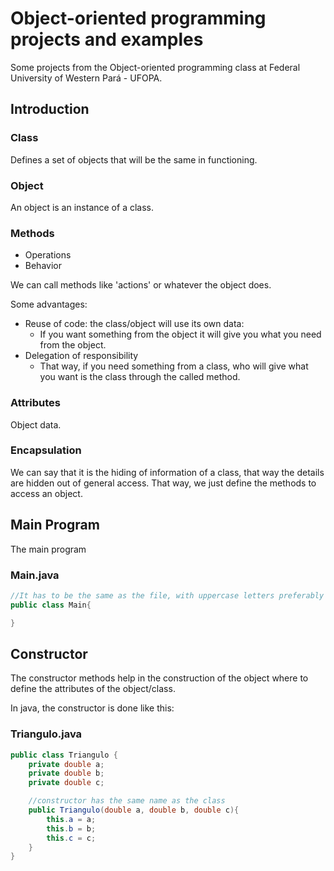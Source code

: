 # Object-oriented programming projects and examples
Some projects from the Object-oriented programming class at Federal University of Western Pará - UFOPA.

## Introduction

### Class
Defines a set of objects that will be the same in functioning.

### Object
An object is an instance of a class.

### Methods

- Operations 
- Behavior

We can call methods like 'actions' or whatever the object does.

Some advantages:
- Reuse of code: the class/object will use its own data:
    - If you want something from the object it will give you what you need from the object. 
- Delegation of responsibility
  - That way, if you need something from a class, who will give what you want is the class through the called method. 

### Attributes 
Object data.

### Encapsulation
We can say that it is the hiding of information of a class, that way the details are hidden out of general access. That way, we just define the methods to access an object.

## Main Program

The main program 

### Main.java

``` java
//It has to be the same as the file, with uppercase letters preferably
public class Main{ 

}
```

## Constructor
The constructor methods help in the construction of the object where to define the attributes of the object/class.

In java, the constructor is done like this:

### Triangulo.java

``` java
public class Triangulo {
    private double a; 
    private double b;
    private double c;

    //constructor has the same name as the class
    public Triangulo(double a, double b, double c){
        this.a = a;
        this.b = b;
        this.c = c;
    }
} 
```